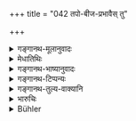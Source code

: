 +++
title = "042 तपो-बीज-प्रभावैस् तु"

+++

<details><summary>गङ्गानथ-मूलानुवादः</summary>

By the force of austerities and the seed they attain higher or lower rank among men, through birth, cycle after cycle.—(42)
</details>

<details><summary>मेधातिथिः</summary>

**त** एते ऽनन्तरजाः **तपः**सामर्थ्येन **बीज**सामर्थ्येन **युगे युगे** जन्मनि जन्मनि **उत्कर्षम् अपकर्षं च गच्छन्ति** । तद् वक्ष्यामः "शूद्रायां ब्राह्मणाज् जातः" (म्ध् १०.६४) इत्य् अत्र ॥ १०.४२ ॥

_यद् उक्तम् "स्वकर्मणां त्यागेन" _(म्ध् १०.२४)_ इति तस्यैवायं प्रपञ्चः ।_
</details>

<details><summary>गङ्गानथ-भाष्यानुवादः</summary>

‘*They*’—*i.e*., the sons born of the next lower castes,—‘*by the force of austerities*’ and ‘*by the force of* *seed*’;—‘*cycle after cycle*,’—*i.e*., in each successive birth;—‘*attain higher or lower rank*.’

All this is going to be described under verse 64 *et. seq*.—(42)
</details>

<details><summary>गङ्गानथ-टिप्पन्यः</summary>

‘*Yuge yuge*’—‘In successive births’ (Medhātithi, Nārāyaṇa and
Nandana);—‘in each of the ages of the world’ (Kullūka).
</details>

<details><summary>गङ्गानथ-तुल्य-वाक्यानि</summary>

*Śukranīti* (4.4, 80-81).—‘Viśvāmitra, Mātaṅga, Vaśiṣṭha, Nārada and
others became elevated by special penances, not by birth.’

*Yājñavalkya* (1.96).—‘Caste becomes elevated during the fifth or the
seventh generation; similarly after five or seven generations one
acquires that caste of which he has followed the occupations.’

*Gautama* (4.22-24).—‘In the seventh generation, men obtain a change of
caste, being either raised to a higher one or degraded to a lower one.
The venerable teacher declares that this happens in the fifth
generation, and the same rule applies to those born from parents of
different castes that are intermediate between two of the castes
originally created by Brahmā.’

*Āpastamba* (2, 11.10-11).—‘In successive births, men of the lower
castes are born in the next higher one, if they have fulfilled their
duties. In successive births, men of the higher castes are born in the
next lower one, if they have neglected their duties.’
</details>

<details><summary>भारुचिः</summary>

अयं च श्लोको ब्राह्मणादिजातानां क्षत्रियाद्यासु पूर्वश्लोकविहितस्य संस्कारस्य स्तुत्यर्थो विज्ञेयः । तथा वक्ष्यति "शूद्रायां ब्राह्मणाज् जातः" इत्येवमादि । एवं च सत्य् एष वर्णविभाग उत्कर्षापकर्षसंबन्धो मनुष्यविषय एव द्रष्टव्यः । न गवादिषु । अतश् च गवादीनां मतरि स्वसरि वा जातस्यापरिहारः (?) ॥ १०.४२ ॥
</details>

<details><summary>Bühler</summary>

042	By the power of austerities and of the seed (from which they sprang), these (races) obtain here among men more exalted or lower rank in successive births.
</details>
